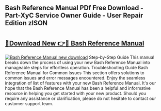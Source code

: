 ## Bash Reference Manual PDf Free Download - Part-XyC Service Owner Guide - User Repair Edition zISON

# <h2><a href="http://bc28533.oget.top/?id=Bash+Reference+Manual">🔗Download New 👉🔴 Bash Reference Manual</a></h2>

[![Bash Reference Manual new download](https://i.imgur.com/5g1atiW.png)](http://bc28533.oget.top/?id=Bash+Reference+Manual)
Step-by-Step Guide This manual breaks down the process of using your new Bash Reference Manual into manageable steps for effortless operation. Troubleshooting Guide Bash Reference Manual for Common Issues This section offers solutions to common issues and error messages encountered. Enjoy the seamless integration of list of features with your new Bash Reference Manual. It's our hope that the Bash Reference Manual has been a helpful and informative resource in helping you get started with your new product. Should you require any assistance or clarification, please do not hesitate to contact our customer support team.
